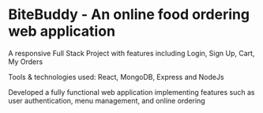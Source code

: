 # BiteBuddy - An online food ordering web application
A responsive Full Stack Project with features including Login, Sign Up, Cart, My Orders

Tools & technologies used: React, MongoDB, Express and NodeJs

Developed a fully functional web application implementing features such as user authentication, menu management, and online ordering
